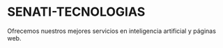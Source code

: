 # SENATI-TECNOLOGIAS
Ofrecemos nuestros mejores servicios en inteligencia artificial y páginas web.
